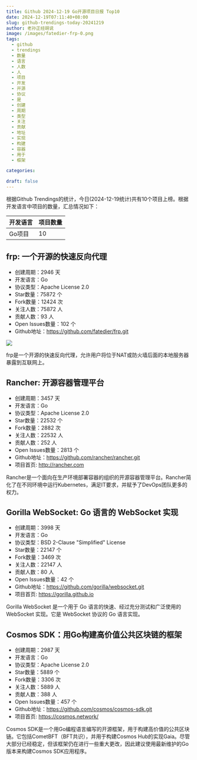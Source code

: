 ```yaml
---
title: Github 2024-12-19 Go开源项目日报 Top10
date: 2024-12-19T07:11:40+08:00
slug: github-trendings-today-20241219
author: 老孙正经胡说
image: /images/fatedier-frp-0.png
tags:
  - github
  - trendings
  - 数量
  - 语言
  - 人数
  - 人
  - 项目
  - 开发
  - 开源
  - 协议
  - 是
  - 创建
  - 周期
  - 类型
  - 关注
  - 贡献
  - 地址
  - 实现
  - 构建
  - 容器
  - 用于
  - 框架

categories:

draft: false
---
```



根据Github Trendings的统计，今日(2024-12-19统计)共有10个项目上榜。根据开发语言中项目的数量，汇总情况如下：

| 开发语言 | 项目数量 |
|  ----  | ----  |
| Go项目 | 10 |

## frp: 一个开源的快速反向代理

* 创建周期：2946 天
* 开发语言：Go
* 协议类型：Apache License 2.0
* Star数量：75872 个
* Fork数量：12424 次
* 关注人数：75872 人
* 贡献人数：93 人
* Open Issues数量：102 个
* Github地址：https://github.com/fatedier/frp.git


![](/images/fatedier-frp-0.png)

frp是一个开源的快速反向代理，允许用户将位于NAT或防火墙后面的本地服务器暴露到互联网上。

## Rancher: 开源容器管理平台

* 创建周期：3457 天
* 开发语言：Go
* 协议类型：Apache License 2.0
* Star数量：22532 个
* Fork数量：2882 次
* 关注人数：22532 人
* 贡献人数：252 人
* Open Issues数量：2813 个
* Github地址：https://github.com/rancher/rancher.git
* 项目首页: http://rancher.com


Rancher是一个面向在生产环境部署容器的组织的开源容器管理平台。Rancher简化了在不同环境中运行Kubernetes，满足IT要求，并赋予了DevOps团队更多的权力。

## Gorilla WebSocket: Go 语言的 WebSocket 实现

* 创建周期：3998 天
* 开发语言：Go
* 协议类型：BSD 2-Clause "Simplified" License
* Star数量：22147 个
* Fork数量：3469 次
* 关注人数：22147 人
* 贡献人数：80 人
* Open Issues数量：42 个
* Github地址：https://github.com/gorilla/websocket.git
* 项目首页: https://gorilla.github.io


Gorilla WebSocket 是一个用于 Go 语言的快速、经过充分测试和广泛使用的 WebSocket 实现。它是 WebSocket 协议的 Go 语言实现。

## Cosmos SDK：用Go构建高价值公共区块链的框架

* 创建周期：2987 天
* 开发语言：Go
* 协议类型：Apache License 2.0
* Star数量：5889 个
* Fork数量：3306 次
* 关注人数：5889 人
* 贡献人数：388 人
* Open Issues数量：457 个
* Github地址：https://github.com/cosmos/cosmos-sdk.git
* 项目首页: https://cosmos.network/


Cosmos SDK是一个用Go编程语言编写的开源框架，用于构建高价值的公共区块链。它包括CometBFT（BFT共识），并用于构建Cosmos Hub的实现Gaia。尽管大部分已经稳定，但该框架仍在进行一些重大更改，因此建议使用最新维护的Go版本来构建Cosmos SDK应用程序。

